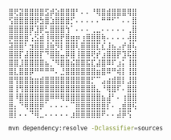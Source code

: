 

⣿⢟⣽⣿⣿⣿⣿⣫⡾⣵⣿⣿⣿⠃⠄⠄⠘⢿⣿⣾⣿⣿⣿⢿⣿
⢫⣿⣿⣿⣿⡿⣳⣿⣱⣿⣿⣿⡋⠄⠄⠄⠄⠄⠛⠛⠋⠁⠄⠄⣿
⣿⣿⣿⣿⡿⣹⡿⣃⣿⣿⣿⢳⠁⠄⠄⠄⢀⣀⠄⠄⠄⠄⠄⢀⣿
⡿⣿⣿⣿⢡⣫⣾⢸⢿⣿⡟⣿⣶⡶⢰⣿⣿⣿⢷⠄⠄⠄⠄⢼⣿
⣽⣿⣿⠃⣲⣿⣿⣸⣷⡻⡇⣿⣿⢇⣿⣿⣿⣏⣎⣸⣦⣠⡞⣾⢧
⣿⣿⡏⣼⣿⣿⡏⠙⣿⣿⣤⡿⣿⢸⣿⣿⢟⡞⣰⣿⣿⡟⣹⢯⣿
⣿⣿⣸⣿⣿⣿⣿⣦⡈⠻⣿⣿⣮⣿⣿⣯⣏⣼⣿⠿⠏⣰⡅⢸⣿
⣿⣇⣿⣿⡿⠛⠛⠛⠛⠄⣘⣿⣿⣿⣿⣿⣿⣶⣿⠿⠛⢾⡇⢸⣿
⣿⢻⣿⣿⣷⣶⣾⣿⣿⣿⣿⣿⣿⣿⣿⣿⡋⠉⣠⣴⣾⣿⡇⣸⣿
⣿⢸⢻⣿⣿⣿⣿⣿⣿⣿⣿⣿⣿⣿⣿⣿⣿⣄⠘⢿⣿⠏⠄⣿⣿
⣿⠸⣿⣿⣿⣿⣿⣿⠿⠿⢿⣿⣿⣿⣿⣿⣿⣿⣦⣼⠃⠄⢰⣿⣿
⣿⡄⠙⢿⣿⣿⡿⠁⠄⠄⠄⠄⠉⣿⣿⣿⣿⣿⣿⡏⠄⢀⣾⣿⢯
⣿⡇⠄⠄⠙⢿⣀⠄⠄⠄⠄⠄⣰⣿⣿⣿⣿⣿⠟⠄⠄⣼⡿⢫



```sh
mvn dependency:resolve -Dclassifier=sources
```

